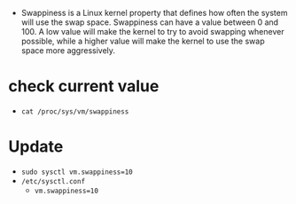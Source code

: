 - Swappiness is a Linux kernel property that defines how often the system will use the swap space. Swappiness can have a value between 0 and 100. A low value will make the kernel to try to avoid swapping whenever possible, while a higher value will make the kernel to use the swap space more aggressively.

# check current value
- `cat /proc/sys/vm/swappiness`

# Update
- `sudo sysctl vm.swappiness=10`
- `/etc/sysctl.conf`
  - `vm.swappiness=10`
